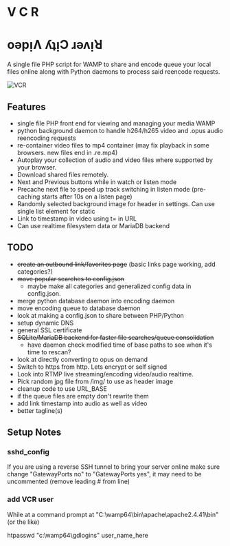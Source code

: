 # V C R

# oǝpᴉɅ ʎʇᴉϽ ɹǝʌᴉꓤ

A single file PHP script for WAMP to share and encode queue your local files online along with Python daemons to process said reencode requests.

![VCR](https://cdn.mos.cms.futurecdn.net/w48feV8za6DRPBSuvyvpPB-1200-80.jpg)

## Features

* single file PHP front end for viewing and managing your media WAMP
* python background daemon to handle h264/h265 video and .opus audio reencoding requests
* re-container video files to mp4 container (may fix playback in some browsers. new files end in .re.mp4)
* Autoplay your collection of audio and video files where supported by your browser.
* Download shared files remotely. 
* Next and Previous buttons while in watch or listen mode
* Precache next file to speed up track switching in listen mode (pre-caching starts after 10s on a listen page)
* Randomly selected background image for header in settings. Can use single list element for static
* Link to timestamp in video using t= in URL
* Can use realtime filesystem data or MariaDB backend

## TODO
* ~~create an outbound link/favorites page~~ (basic links page working, add categories?)
* ~~move popular searches to config.json~~
  * maybe make all categories and generalized config data in config.json. 
* merge python database daemon into encoding daemon
* move encoding queue to database daemon
* look at making a config.json to share between PHP/Python
* setup dynamic DNS
* general SSL certificate 
* ~~SQLite/MariaDB backend for faster file searches/queue consolidation~~
  * have daemon check modified time of base paths to see when it's time to rescan?
* look at directly converting to opus on demand
* Switch to https from http. Lets encrypt or self signed
* Look into RTMP live streaming/encoding video/audio realtime.
* Pick random jpg file from /img/ to use as header image
* cleanup code to use URL_BASE
* if the queue files are empty don't rewrite them
* add link timestamp into audio as well as video
* better tagline(s)


## Setup Notes

### sshd_config

If you are using a reverse SSH tunnel to bring your server online make sure 
change "GatewayPorts no" to "GatewayPorts yes", it may need to be uncommented
(remove leading # from line)

### add VCR user

While at a command prompt at "C:\wamp64\bin\apache\apache2.4.41\bin" (or the like)

htpasswd "c:\wamp64\gdlogins" user_name_here


